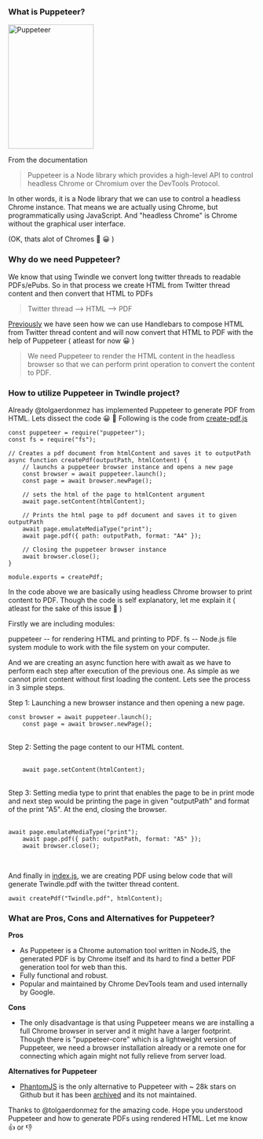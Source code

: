 ### **What is Puppeteer?**

<img src="https://user-images.githubusercontent.com/5336488/96694886-a2195480-13a6-11eb-9311-29ce9a6680e4.png" alt="Puppeteer" width="174" height="253">

From the documentation

> Puppeteer is a Node library which provides a high-level API to control headless Chrome or Chromium over the DevTools Protocol.

In other words, it is a Node library that we can use to control a headless Chrome instance. That means we are actually using Chrome, but programmatically using JavaScript. And "headless Chrome" is Chrome without the graphical user interface.

(OK, thats alot of Chromes :hammer: :grinning: )

### **Why do we need Puppeteer?**

We know that using Twindle we convert long twitter threads to readable PDFs/ePubs. So in that process we create HTML from Twitter thread content and then convert that HTML to PDFs

> Twitter thread --> HTML --> PDF

[Previously](https://github.com/twindle-co/twindle/issues/415) we have seen how we can use Handlebars to compose HTML from Twitter thread content and will now convert that HTML to PDF with the help of Puppeteer ( atleast for now :grinning: )

> We need Puppeteer to render the HTML content in the headless browser so that we can perform print operation to convert the content to PDF.

### **How to utilize Puppeteer in Twindle project?**

Already @tolgaerdonmez has implemented Puppeteer to generate PDF from HTML. Lets dissect the code :grinning: :hocho: 
Following is the code from [create-pdf.js](https://github.com/twindle-co/twindle/blob/main/playground/cli/pdf-from-html-cli/create-pdf.js)

```
const puppeteer = require("puppeteer");
const fs = require("fs");

// Creates a pdf document from htmlContent and saves it to outputPath
async function createPdf(outputPath, htmlContent) {
	// launchs a puppeteer browser instance and opens a new page
	const browser = await puppeteer.launch();
	const page = await browser.newPage();

	// sets the html of the page to htmlContent argument
	await page.setContent(htmlContent);

	// Prints the html page to pdf document and saves it to given outputPath
	await page.emulateMediaType("print");
	await page.pdf({ path: outputPath, format: "A4" });

	// Closing the puppeteer browser instance
	await browser.close();
}

module.exports = createPdf;
```

In the code above we are basically using headless Chrome browser to print content to PDF.
Though the code is self explanatory, let me explain it ( atleast for the sake of this issue :grimacing: )

Firstly we are including modules:

puppeteer -- for rendering HTML and printing to PDF.
fs -- Node.js file system module to work with the file system on your computer.

And we are creating an async function here with await as we have to perform each step after execution of the previous one.
As simple as we cannot print content without first loading the content. Lets see the process in 3 simple steps.

Step 1: Launching a new browser instance and then opening a new page.

```
const browser = await puppeteer.launch();
	const page = await browser.newPage();
```
<br>
Step 2: Setting the page content to our HTML content.
<br><br>


```
	await page.setContent(htmlContent);
```
<br>
Step 3: Setting media type to print that enables the page to be in print mode and next step would be printing the page in given "outputPath" and format of the print "A5". At the end, closing the browser.
<br> <br>

```
await page.emulateMediaType("print");
	await page.pdf({ path: outputPath, format: "A5" });
	await browser.close();
```
<br>

And finally in [index.js](https://github.com/twindle-co/twindle/blob/main/playground/cli/pdf-from-html-cli/index.js), we are creating PDF using below code that will generate Twindle.pdf with the twitter thread content.

```
await createPdf("Twindle.pdf", htmlContent);
```


### **What are Pros, Cons and Alternatives for Puppeteer?**
**Pros**

- As Puppeteer is a Chrome automation tool written in NodeJS, the generated PDF is by Chrome itself and its hard to find a better PDF generation tool for web than this.
- Fully functional and robust.
- Popular and maintained by Chrome DevTools team and used internally by Google.

**Cons**
- The only disadvantage is that using Puppeteer means we are installing a full Chrome browser in server and it might have a larger footprint. Though there is "puppeteer-core" which is a lightweight version of Puppeteer, we need a browser installation already or a remote one for connecting which again might not fully relieve from server load.

**Alternatives for Puppeteer**

- [PhantomJS](https://github.com/ariya/phantomjs) is the only alternative to Puppeteer with ~ 28k stars on Github but it has been [archived](https://github.com/ariya/phantomjs/issues/15344) and its not maintained.


Thanks to @tolgaerdonmez  for the amazing code.
Hope you understood Puppeteer and how to generate PDFs using rendered HTML.
Let me know 👍 or 👎
